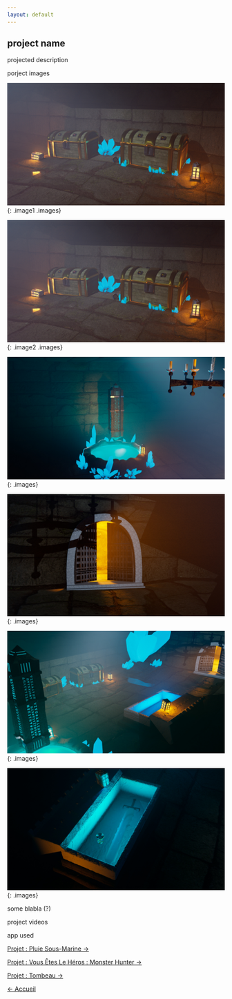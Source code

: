 ```yaml
---
layout: default
---
```


## project name

projected description

porject images

<img src="projects/3D/Tombeau/render_final_coffre.jpg">
{: .image1 .images}

![coffre](projects/3D/Tombeau/render_final_coffre.jpg) 
{: .image2 .images}

![coffre](projects/3D/Tombeau/render_final_pillier_.jpg) 
{: .images}

![coffre](projects/3D/Tombeau/render_final_porte.jpg)
{: .images}

![coffre](projects/3D/Tombeau/render_final_salle.jpg)
{: .images}

![coffre](projects/3D/Tombeau/render_final_sarcophage.jpg)
{: .images}

some blabla (?)

project videos

app used

<a href="pages_pour_projets/pluie_tunnel.html" class="btn">Projet : Pluie Sous-Marine &#x2192;</a>

<a href="pages_pour_projets/vous_etes_le_heros.html" class="btn">Projet : Vous Êtes Le Héros : Monster Hunter &#x2192;</a>

<a href="pages_pour_projets/Tombeau.html" class="btn">Projet : Tombeau &#x2192;</a>


<a href="index.html" class="btn"> &#x2190; Accueil</a>